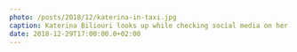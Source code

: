 ```yaml
---
photo: /posts/2018/12/katerina-in-taxi.jpg
caption: Katerina Biliouri looks up while checking social media on her iPhone riding in a taxi.
date: 2018-12-29T17:00:00.0+02:00
---
```

